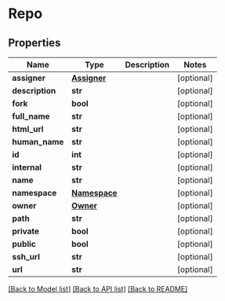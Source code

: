 # Repo

## Properties
Name | Type | Description | Notes
------------ | ------------- | ------------- | -------------
**assigner** | [**Assigner**](Assigner.md) |  | [optional] 
**description** | **str** |  | [optional] 
**fork** | **bool** |  | [optional] 
**full_name** | **str** |  | [optional] 
**html_url** | **str** |  | [optional] 
**human_name** | **str** |  | [optional] 
**id** | **int** |  | [optional] 
**internal** | **str** |  | [optional] 
**name** | **str** |  | [optional] 
**namespace** | [**Namespace**](Namespace.md) |  | [optional] 
**owner** | [**Owner**](Owner.md) |  | [optional] 
**path** | **str** |  | [optional] 
**private** | **bool** |  | [optional] 
**public** | **bool** |  | [optional] 
**ssh_url** | **str** |  | [optional] 
**url** | **str** |  | [optional] 

[[Back to Model list]](../README.md#documentation-for-models) [[Back to API list]](../README.md#documentation-for-api-endpoints) [[Back to README]](../README.md)

